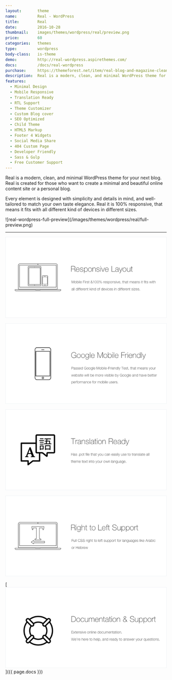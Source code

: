 ```yaml
---
layout:       theme
name:         Real - WordPress
title:        Real
date:         2016-10-28
thumbnail:    images/themes/wordpress/real/preview.png
price:        60
categories:   themes
type:         wordpress
body-class:   is-theme
demo:         http://real-wordpress.aspirethemes.com/
docs:         /docs/real-wordpress
purchase:     https://themeforest.net/item/real-blog-and-magazine-clean-wordpress-theme/18125810
description:  Real is a modern, clean, and minimal WordPress theme for your next blog.
features:
  - Minimal Design
  - Mobile Responsive
  - Translation Ready
  - RTL Support
  - Theme Customizer
  - Custom Blog cover
  - SEO Optimized
  - Child Theme
  - HTML5 Markup
  - Footer 4 Widgets
  - Social Media Share
  - 404 Custom Page
  - Developer Friendly
  - Sass & Gulp
  - Free Customer Support
---
```


Real is a modern, clean, and minimal WordPress theme for your next blog. Real is created for those who want to create a minimal and beautiful online content site or a personal blog.

Every element is designed with simplicity and details in mind, and well-tailored to match your own taste elegance. Real it is 100% responsive, that means it fits with all different kind of devices in different sizes.

<div class="darker-bg-image-wrap" markdown='1'>
  ![real-wordpress-full-preview](/images/themes/wordpress/real/full-preview.png)
</div>

---

![responsive](/images/themes/wordpress/shared/responsive.png)

![mobile-friendly](/images/themes/wordpress/shared/mobile-friendly.png)

![translation](/images/themes/wordpress/shared/translation.png)

![rtl](/images/themes/wordpress/shared/rtl.png)

[![support-docs](/images/themes/wordpress/shared/support-docs.png)]({{ page.docs }})